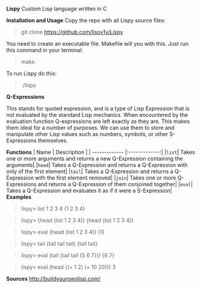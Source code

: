 **Lispy**
Custom Lisp language written in C

**Installation and Usage**
Copy the repo with all Lispy source files:
> git clone https://github.com/lisov1y/Lispy

You need to create an executable file. Makefile will you with this. Just run this command in your terminal:
> make

To run Lispy do this:
> ./lispy

**Q-Expressions**

This stands for quoted expression, and is a type of Lisp Expression that is not evaluated by the standard Lisp mechanics. When encountered by the evaluation function Q-expressions are left exactly as they are. This makes them ideal for a number of purposes. We can use them to store and manipulate other Lisp values such as numbers, symbols, or other S-Expressions themselves.

**Functions**
| Name        | Description           |
| ------------- |:-------------:|
|`list`| Takes one or more arguments and returns a new Q-Expression containing the arguments|
|`head`| Takes a Q-Expression and returns a Q-Expression with only of the first element|
|`tail`| Takes a Q-Expression and returns a Q-Expression with the first element removed|
|`join`| Takes one or more Q-Expressions and returns a Q-Expression of them conjoined together|
|`eval`| Takes a Q-Expression and evaluates it as if it were a S-Expression|
**Examples**
>lispy> list 1 2 3 4
{1 2 3 4}

>lispy> {head (list 1 2 3 4)}
{head (list 1 2 3 4)}

>lispy> eval {head (list 1 2 3 4)}
{1}

>lispy> tail {tail tail tail}
{tail tail}

>lispy> eval (tail {tail tail {5 6 7}})
{6 7}

>lispy> eval (head {(+ 1 2) (+ 10 20)})
3

**Sources**
http://buildyourownlisp.com/
